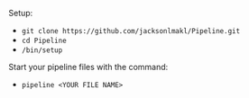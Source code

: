 Setup:
- ``git clone https://github.com/jacksonlmakl/Pipeline.git``
- ``cd Pipeline``
- ``/bin/setup``

Start your pipeline files with the command:
- ``pipeline <YOUR FILE NAME>``
